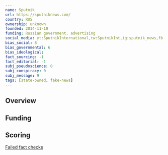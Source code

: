 ```yaml
---
name: Sputnik
url: https://sputniknews.com/
country: RUS
ownership: unknown
founded: 2014-11-10
funding: Russian government, advertising
social_media: yt:SputnikInternational,tw:SputnikInt,ig:sputnik_news,fb:SputnikNews
bias_social: 8
bias_governmental: 6
bias_ideological:
fact_sourcing: -1
fact_editorial: -1
subj_pseudoscience: 0
subj_conspiracy: 0
subj_message: 9
tags: [state-owned, fake-news]
---
```


## Overview

## Funding

## Scoring
[Failed fact checks](https://toolbox.google.com/factcheck/explorer/search/sputnik)
